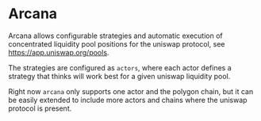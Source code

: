 # Arcana

Arcana allows configurable strategies and automatic execution of concentrated 
liquidity pool positions for the uniswap protocol, see https://app.uniswap.org/pools.

The strategies are configured as `actors`, where each actor defines
a strategy that thinks will work best for a given uniswap liquidity
pool.

Right now `arcana` only supports one actor and the polygon chain,
but it can be easily extended to include more actors and chains where
the uniswap protocol is present.
